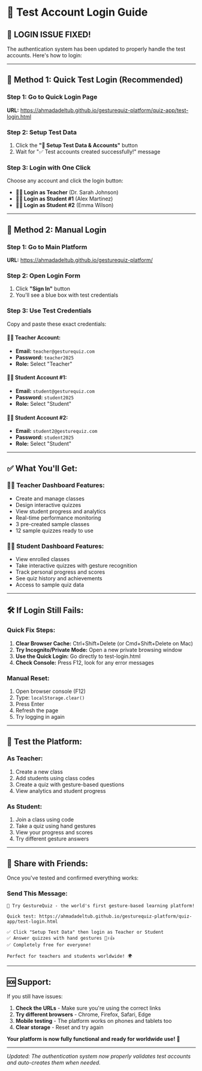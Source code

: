 # 🔐 Test Account Login Guide

## 🚨 **LOGIN ISSUE FIXED!**

The authentication system has been updated to properly handle the test accounts. Here's how to login:

---

## 🎯 **Method 1: Quick Test Login (Recommended)**

### **Step 1:** Go to Quick Login Page
**URL:** https://ahmadadeltub.github.io/gesturequiz-platform/quiz-app/test-login.html

### **Step 2:** Setup Test Data
1. Click the **"🚀 Setup Test Data & Accounts"** button
2. Wait for "✅ Test accounts created successfully!" message

### **Step 3:** Login with One Click
Choose any account and click the login button:
- **🧑‍🏫 Login as Teacher** (Dr. Sarah Johnson)
- **🧑‍🎓 Login as Student #1** (Alex Martinez)  
- **🧑‍🎓 Login as Student #2** (Emma Wilson)

---

## 🎯 **Method 2: Manual Login**

### **Step 1:** Go to Main Platform
**URL:** https://ahmadadeltub.github.io/gesturequiz-platform/

### **Step 2:** Open Login Form
1. Click **"Sign In"** button
2. You'll see a blue box with test credentials

### **Step 3:** Use Test Credentials
Copy and paste these exact credentials:

#### **🧑‍🏫 Teacher Account:**
- **Email:** `teacher@gesturequiz.com`
- **Password:** `teacher2025`
- **Role:** Select "Teacher"

#### **🧑‍🎓 Student Account #1:**
- **Email:** `student@gesturequiz.com`
- **Password:** `student2025`
- **Role:** Select "Student"

#### **🧑‍🎓 Student Account #2:**
- **Email:** `student2@gesturequiz.com`
- **Password:** `student2025`
- **Role:** Select "Student"

---

## ✅ **What You'll Get:**

### **🧑‍🏫 Teacher Dashboard Features:**
- Create and manage classes
- Design interactive quizzes
- View student progress and analytics
- Real-time performance monitoring
- 3 pre-created sample classes
- 12 sample quizzes ready to use

### **🧑‍🎓 Student Dashboard Features:**
- View enrolled classes
- Take interactive quizzes with gesture recognition
- Track personal progress and scores
- See quiz history and achievements
- Access to sample quiz data

---

## 🛠️ **If Login Still Fails:**

### **Quick Fix Steps:**
1. **Clear Browser Cache:** Ctrl+Shift+Delete (or Cmd+Shift+Delete on Mac)
2. **Try Incognito/Private Mode:** Open a new private browsing window
3. **Use the Quick Login:** Go directly to test-login.html
4. **Check Console:** Press F12, look for any error messages

### **Manual Reset:**
1. Open browser console (F12)
2. Type: `localStorage.clear()`
3. Press Enter
4. Refresh the page
5. Try logging in again

---

## 🎉 **Test the Platform:**

### **As Teacher:**
1. Create a new class
2. Add students using class codes
3. Create a quiz with gesture-based questions
4. View analytics and student progress

### **As Student:**
1. Join a class using code
2. Take a quiz using hand gestures
3. View your progress and scores
4. Try different gesture answers

---

## 📱 **Share with Friends:**

Once you've tested and confirmed everything works:

### **Send This Message:**
```
🎯 Try GestureQuiz - the world's first gesture-based learning platform!

Quick test: https://ahmadadeltub.github.io/gesturequiz-platform/quiz-app/test-login.html

✅ Click "Setup Test Data" then login as Teacher or Student
✅ Answer quizzes with hand gestures 👋✌️👍
✅ Completely free for everyone!

Perfect for teachers and students worldwide! 🌍
```

---

## 🆘 **Support:**

If you still have issues:
1. **Check the URLs** - Make sure you're using the correct links
2. **Try different browsers** - Chrome, Firefox, Safari, Edge
3. **Mobile testing** - The platform works on phones and tablets too
4. **Clear storage** - Reset and try again

**Your platform is now fully functional and ready for worldwide use!** 🚀

---

*Updated: The authentication system now properly validates test accounts and auto-creates them when needed.*
